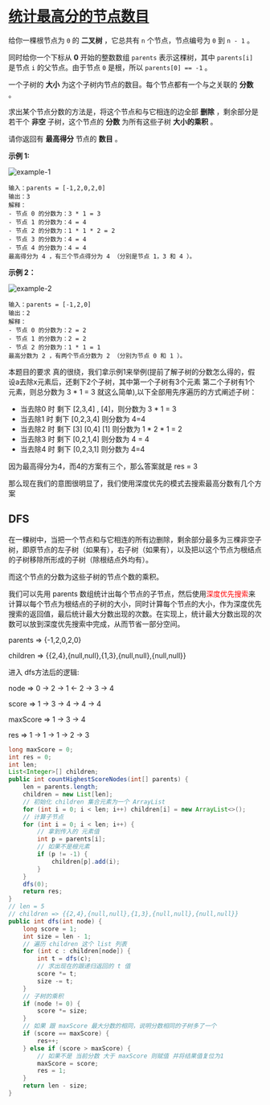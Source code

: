 # [统计最高分的节点数目](https://leetcode-cn.com/problems/count-nodes-with-the-highest-score/)

给你一棵根节点为 `0` 的 **二叉树** ，它总共有 `n` 个节点，节点编号为 `0` 到 `n - 1` 。

同时给你一个下标从 **0** 开始的整数数组 `parents` 表示这棵树，其中 `parents[i]` 是节点 `i` 的父节点。由于节点 `0` 是根，所以 `parents[0] == -1` 。

一个子树的 **大小** 为这个子树内节点的数目。每个节点都有一个与之关联的 **分数** 。

求出某个节点分数的方法是，将这个节点和与它相连的边全部 **删除** ，剩余部分是若干个 **非空** 子树，这个节点的 **分数** 为所有这些子树 **大小的乘积** 。

请你返回有 **最高得分** 节点的 **数目** 。

**示例 1:**

![example-1](http://rloqc3ngo.hd-bkt.clouddn.com/example-1.png)

```
输入：parents = [-1,2,0,2,0]
输出：3
解释：
- 节点 0 的分数为：3 * 1 = 3
- 节点 1 的分数为：4 = 4
- 节点 2 的分数为：1 * 1 * 2 = 2
- 节点 3 的分数为：4 = 4
- 节点 4 的分数为：4 = 4
最高得分为 4 ，有三个节点得分为 4 （分别是节点 1，3 和 4 ）。
```

**示例 2：**

![example-2](http://rloqc3ngo.hd-bkt.clouddn.com/example-2.png)

```
输入：parents = [-1,2,0]
输出：2
解释：
- 节点 0 的分数为：2 = 2
- 节点 1 的分数为：2 = 2
- 节点 2 的分数为：1 * 1 = 1
最高分数为 2 ，有两个节点分数为 2 （分别为节点 0 和 1 ）。
```



本题目的要求 真的很绕，我们拿示例1来举例(提前了解子树的分数怎么得的，假设a去除x元素后，还剩下2个子树，其中第一个子树有3个元素 第二个子树有1个元素，则总分数为 3 * 1 = 3 就这么简单),以下全部用先序遍历的方式阐述子树：

+ 当去除0 时 剩下 [2,3,4] , [4]，则分数为 3 * 1 = 3
+ 当去除1 时 剩下 [0,2,3,4] 则分数为 4=4
+ 当去除2 时 剩下 [3] [0,4] [1] 则分数为 1 * 2 * 1 = 2
+ 当去除3 时 剩下 [0,2,1,4] 则分数为 4 = 4 
+ 当去除4 时 剩下 [0,2,3,1] 则分数为 4=4

因为最高得分为4，而4的方案有三个，那么答案就是 res = 3 



那么现在我们的意图很明显了，我们使用深度优先的模式去搜索最高分数有几个方案



## DFS

在一棵树中，当把一个节点和与它相连的所有边删除，剩余部分最多为三棵非空子树，即原节点的左子树（如果有），右子树（如果有），以及把以这个节点为根结点的子树移除所形成的子树（除根结点外均有）。

而这个节点的分数为这些子树的节点个数的乘积。

我们可以先用 parents 数组统计出每个节点的子节点，然后使用<font color=red>深度优先搜索</font>来计算以每个节点为根结点的子树的大小，同时计算每个节点的大小，作为深度优先搜索的返回值，最后统计最大分数出现的次数。在实现上，统计最大分数出现的次数可以放到深度优先搜索中完成，从而节省一部分空间。

parents => {-1,2,0,2,0}

children => {{2,4},{null,null},{1,3},{null,null},{null,null}}

进入 dfs方法后的逻辑:

node => 0 -> 2 -> 1 <- 2 -> 3 -> 4

score => 1 -> 3 -> 4 -> 4 -> 4

maxScore => 1 -> 3 -> 4

res => 1 -> 1 -> 1 -> 2 -> 3

```java
long maxScore = 0;
int res = 0;
int len;
List<Integer>[] children;
public int countHighestScoreNodes(int[] parents) {
    len = parents.length;
    children = new List[len];
    // 初始化 children 集合元素为一个 ArrayList
    for (int i = 0; i < len; i++) children[i] = new ArrayList<>();
  	// 计算子节点
    for (int i = 0; i < len; i++) {
        // 拿到传入的 元素值
        int p = parents[i];
        // 如果不是根元素
        if (p != -1) {
            children[p].add(i);
        }
    }
    dfs(0);
    return res;
}
// len = 5
// children => {{2,4},{null,null},{1,3},{null,null},{null,null}}
public int dfs(int node) {
    long score = 1;
    int size = len - 1;
    // 遍历 children 这个 list 列表
    for (int c : children[node]) {
        int t = dfs(c);
        // 求出现在的跟递归返回的 t 值
        score *= t;
        size -= t;
    }
    // 子树的乘积
    if (node != 0) {
        score *= size;
    }
    // 如果 跟 maxScore 最大分数的相同，说明分数相同的子树多了一个
    if (score == maxScore) {
        res++;
    } else if (score > maxScore) {
        // 如果不是 当前分数 大于 maxScore 则赋值 并将结果值复位为1
        maxScore = score;
        res = 1;
    }
    return len - size;
}
```

